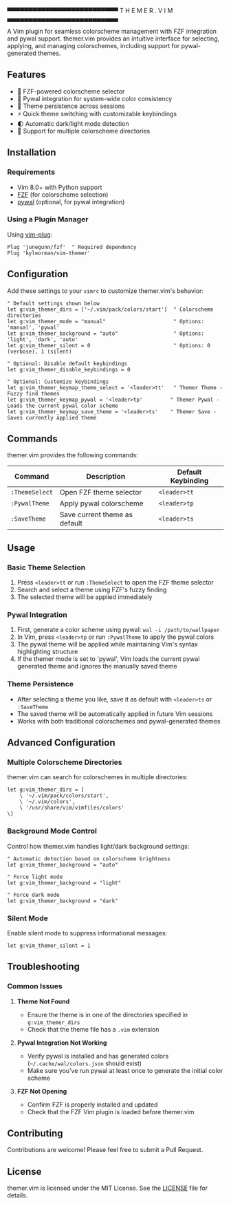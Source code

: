 ▀▀▀▀▀▀▀▀▀▀▀▀▀▀▀▀▀▀▀▀▀▀▀▀▀▀
    T H E M E R . V I M
▄▄▄▄▄▄▄▄▄▄▄▄▄▄▄▄▄▄▄▄▄▄▄▄▄▄


A Vim plugin for seamless colorscheme management with FZF integration and pywal support. themer.vim provides an intuitive interface for selecting, applying, and managing colorschemes, including support for pywal-generated themes.

## Features

- 🎨 FZF-powered colorscheme selector
- 🔄 Pywal integration for system-wide color consistency
- 💾 Theme persistence across sessions
- ⚡ Quick theme switching with customizable keybindings
- 🌓 Automatic dark/light mode detection
- 🎯 Support for multiple colorscheme directories

## Installation

### Requirements

- Vim 8.0+ with Python support
- [FZF](https://github.com/junegunn/fzf) (for colorscheme selection)
- [pywal](https://github.com/dylanaraps/pywal) (optional, for pywal integration)

### Using a Plugin Manager

Using [vim-plug](https://github.com/junegunn/vim-plug):

```vim
Plug 'junegunn/fzf'  " Required dependency
Plug 'kyleorman/vim-themer'
```

## Configuration

Add these settings to your `vimrc` to customize themer.vim's behavior:

```vim
" Default settings shown below
let g:vim_themer_dirs = ['~/.vim/pack/colors/start']  " Colorscheme directories
let g:vim_themer_mode = "manual"                      " Options: 'manual', 'pywal'
let g:vim_themer_background = "auto"                  " Options: 'light', 'dark', 'auto'
let g:vim_themer_silent = 0                           " Options: 0 (verbose), 1 (silent)

" Optional: Disable default keybindings
let g:vim_themer_disable_keybindings = 0

" Optional: Customize keybindings
let g:vim_themer_keymap_theme_select = '<leader>tt'   " Themer Theme - Fuzzy find themes
let g:vim_themer_keymap_pywal = '<leader>tp'         " Themer Pywal - Loads the current pywal color scheme
let g:vim_themer_keymap_save_theme = '<leader>ts'    " Themer Save - Saves currently applied theme
```

## Commands

themer.vim provides the following commands:

| Command | Description | Default Keybinding |
|---------|-------------|-------------------|
| `:ThemeSelect` | Open FZF theme selector | `<leader>tt` |
| `:PywalTheme` | Apply pywal colorscheme | `<leader>tp` |
| `:SaveTheme` | Save current theme as default | `<leader>ts` |

## Usage

### Basic Theme Selection

1. Press `<leader>tt` or run `:ThemeSelect` to open the FZF theme selector
2. Search and select a theme using FZF's fuzzy finding
3. The selected theme will be applied immediately

### Pywal Integration

1. First, generate a color scheme using pywal: `wal -i /path/to/wallpaper`
2. In Vim, press `<leader>tp` or run `:PywalTheme` to apply the pywal colors
3. The pywal theme will be applied while maintaining Vim's syntax highlighting structure
4. If the themer mode is set to 'pywal', Vim loads the current pywal generated theme and ignores the manually saved theme 

### Theme Persistence

- After selecting a theme you like, save it as default with `<leader>ts` or `:SaveTheme`
- The saved theme will be automatically applied in future Vim sessions
- Works with both traditional colorschemes and pywal-generated themes

## Advanced Configuration

### Multiple Colorscheme Directories

themer.vim can search for colorschemes in multiple directories:

```vim
let g:vim_themer_dirs = [
    \ '~/.vim/pack/colors/start',
    \ '~/.vim/colors',
    \ '/usr/share/vim/vimfiles/colors'
\]
```

### Background Mode Control

Control how themer.vim handles light/dark background settings:

```vim
" Automatic detection based on colorscheme brightness
let g:vim_themer_background = "auto"

" Force light mode
let g:vim_themer_background = "light"

" Force dark mode
let g:vim_themer_background = "dark"
```

### Silent Mode

Enable silent mode to suppress informational messages:

```vim
let g:vim_themer_silent = 1
```

## Troubleshooting

### Common Issues

1. **Theme Not Found**
   - Ensure the theme is in one of the directories specified in `g:vim_themer_dirs`
   - Check that the theme file has a `.vim` extension

2. **Pywal Integration Not Working**
   - Verify pywal is installed and has generated colors (`~/.cache/wal/colors.json` should exist)
   - Make sure you've run pywal at least once to generate the initial color scheme

3. **FZF Not Opening**
   - Confirm FZF is properly installed and updated
   - Check that the FZF Vim plugin is loaded before themer.vim

## Contributing

Contributions are welcome! Please feel free to submit a Pull Request.

## License

themer.vim is licensed under the MIT License. See the [LICENSE](./LICENSE) file for details.
